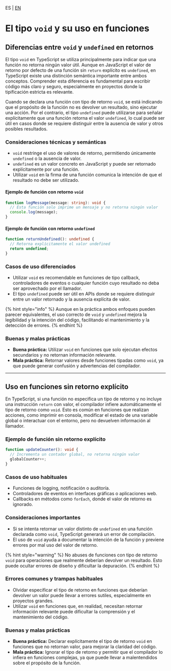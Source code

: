 <!-- MULTILANGUAJE MENU START -->
ES | [EN](https://lckpig.gitbook.io/practical-dev-handbook/typescript/basic-types/void-type)
<!-- MULTILANGUAJE MENU END -->

<!--
# El tipo `void` y su uso en funciones

- Diferencias entre `void` y `undefined` en retornos
- Uso en funciones sin retorno explícito 
-->

# El tipo `void` y su uso en funciones

## Diferencias entre `void` y `undefined` en retornos

El tipo `void` en TypeScript se utiliza principalmente para indicar que una función no retorna ningún valor útil. Aunque en JavaScript el valor de retorno por defecto de una función sin `return` explícito es `undefined`, en TypeScript existe una distinción semántica importante entre ambos conceptos. Comprender esta diferencia es fundamental para escribir código más claro y seguro, especialmente en proyectos donde la tipificación estricta es relevante.

Cuando se declara una función con tipo de retorno `void`, se está indicando que el propósito de la función no es devolver un resultado, sino ejecutar una acción. Por el contrario, el tipo `undefined` puede utilizarse para señalar explícitamente que una función retorna el valor `undefined`, lo cual puede ser útil en casos donde se requiere distinguir entre la ausencia de valor y otros posibles resultados.

### Consideraciones técnicas y semánticas

- `void` restringe el uso de valores de retorno, permitiendo únicamente `undefined` o la ausencia de valor.
- `undefined` es un valor concreto en JavaScript y puede ser retornado explícitamente por una función.
- Utilizar `void` en la firma de una función comunica la intención de que el resultado no debe ser utilizado.

#### Ejemplo de función con retorno `void`

```typescript
function logMessage(message: string): void {
  // Esta función solo imprime un mensaje y no retorna ningún valor
  console.log(message);
}
```

#### Ejemplo de función con retorno `undefined`

```typescript
function returnUndefined(): undefined {
  // Retorna explícitamente el valor undefined
  return undefined;
}
```

### Casos de uso diferenciados

- Utilizar `void` es recomendable en funciones de tipo callback, controladores de eventos o cualquier función cuyo resultado no deba ser aprovechado por el llamador.
- El tipo `undefined` puede ser útil en APIs donde se requiere distinguir entre un valor retornado y la ausencia explícita de valor.

{% hint style="info" %}
Aunque en la práctica ambos enfoques pueden parecer equivalentes, el uso correcto de `void` y `undefined` mejora la legibilidad y la intención del código, facilitando el mantenimiento y la detección de errores.
{% endhint %}

### Buenas y malas prácticas

- **Buena práctica:** Utilizar `void` en funciones que solo ejecutan efectos secundarios y no retornan información relevante.
- **Mala práctica:** Retornar valores desde funciones tipadas como `void`, ya que puede generar confusión y advertencias del compilador.

---

## Uso en funciones sin retorno explícito

En TypeScript, si una función no especifica un tipo de retorno y no incluye una instrucción `return` con valor, el compilador infiere automáticamente el tipo de retorno como `void`. Esto es común en funciones que realizan acciones, como imprimir en consola, modificar el estado de una variable global o interactuar con el entorno, pero no devuelven información al llamador.

### Ejemplo de función sin retorno explícito

```typescript
function updateCounter(): void {
  // Incrementa un contador global, no retorna ningún valor
  globalCounter++;
}
```

### Casos de uso habituales

- Funciones de logging, notificación o auditoría.
- Controladores de eventos en interfaces gráficas o aplicaciones web.
- Callbacks en métodos como `forEach`, donde el valor de retorno es ignorado.

### Consideraciones importantes

- Si se intenta retornar un valor distinto de `undefined` en una función declarada como `void`, TypeScript generará un error de compilación.
- El uso de `void` ayuda a documentar la intención de la función y previene errores por mal uso del valor de retorno.

{% hint style="warning" %}
No abuses de funciones con tipo de retorno `void` para operaciones que realmente deberían devolver un resultado. Esto puede ocultar errores de diseño y dificultar la depuración.
{% endhint %}

### Errores comunes y trampas habituales

- Olvidar especificar el tipo de retorno en funciones que deberían devolver un valor puede llevar a errores sutiles, especialmente en proyectos grandes.
- Utilizar `void` en funciones que, en realidad, necesitan retornar información relevante puede dificultar la comprensión y el mantenimiento del código.

### Buenas y malas prácticas

- **Buena práctica:** Declarar explícitamente el tipo de retorno `void` en funciones que no retornan valor, para mejorar la claridad del código.
- **Mala práctica:** Ignorar el tipo de retorno y permitir que el compilador lo infiera en funciones complejas, ya que puede llevar a malentendidos sobre el propósito de la función. 